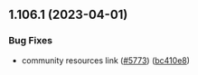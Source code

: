 ## 1.106.1 (2023-04-01)


### Bug Fixes

* community resources link ([#5773](https://github.com/EddieHubCommunity/LinkFree/issues/5773)) ([bc410e8](https://github.com/EddieHubCommunity/LinkFree/commit/bc410e8cadd990f93b672f086e88d2406418990c))



